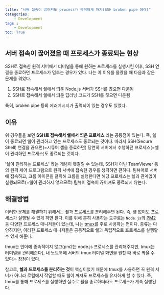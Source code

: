 ```yaml
---
title: "서버 접속이 끊어져도 process가 동작하게 하기(SSH broken pipe 에러)"
categories:
    - Development
tags :
    - Development
toc: True
---
```

## 서버 접속이 끊어졌을 때 프로세스가 종료되는 현상
SSH로 접속한 원격 서버에서 터미널을 통해 원하는 프로세스를 실행시킨 이후, SSH 연결을 종료하면 프로세스가 멈추는 경우가 있다. 나는 이 이유를 몰랐을 때 다음과 같은 문제를 겪었다.

1. SSH로 접속해서 쉘에서 띄운 Node.js 서버가 SSH를 끊으면 다운됨
2. SSH로 접속해서 쉘에서 띄운 딥러닝 코드가 SSH를 끊으면 다운됨

특히, broken pipe 등의 에러메시지가 출력되어 있는 경우도 있었다.

## 이유
위 경우들을 보면 **SSH로 접속해서 쉘에서 띄운 프로세스** 라는 공통점이 있는다. 즉, 쉘이 종료되면 쉘이 관리하고 있는 프로세스도 종료되는 것이다. 따라서 SSH(Secure Shell) 연결을 끊으면(=시큐어 셸을 종료하면) 당연히 서버에서 수행하던 프로세스(=쉘이 관리하던 프로세스)도 종료되는 것이다.

'쉘이 관리하는 프로세스' 라는 개념이 헷갈릴 수 있는데, SSH가 아닌 TeamViewer 등의 원격 제어 프로그램으로 원격 서버에 접속한 경우를 생각하면 편하다. 팀뷰어로 서버에 접속하고, 크롬 아이콘을 클릭해 크롬을 실행한다면 해당 프로세스는 쉘과 관계없이 실행되므로(=쉘이 관리하지 않으므로) 팀뷰어 접속이 끊어져도 종료되지 않는다.

## 해결방법
이러한 문제를 해결하기 위해서는 쉘과 프로세스를 분리해주면 된다. 즉, 쉘 없이도 프로세스가 실행될 수 있게 하면 된다. 이를 위해 흔히 사용하는 도구로는 ```Node.js```의 [PM2](https://pm2.keymetrics.io/) 등 다양한 프로세스 매니저들이 있는데, 나는 [tmux](https://github.com/tmux/tmux/wiki)를 주로 사용하는 편이다. 종류는 다양하지만, 이러한 프로세스 매니저들은 공통적으로 쉘과 독립적으로 프로세스를 실행할 수 있게 해준다.

tmux는 언어에 종속적이지 않고(pm2는 node.js 프로세스를 관리해주지만, tmux는 터미널을 관리해준다), 내 노트북에 서버의 tmux 터미널 화면을 원할 때 바로 띄울 수 있다는 장점이 있다.

참고로, **쉘과 프로세스를 분리하는 것**이 핵심이었기 때문에 tmux를 사용하면 꼭 원격 서버가 아니라 로컬에서 작업할 때도 쉘이 꺼져도 프로세스를 유지하게 할 수 있다. 즉, tmux를 통해 프로세스를 실행하면 실수로 쉘을 종료하더라도 프로세스가 계속 실행된다.